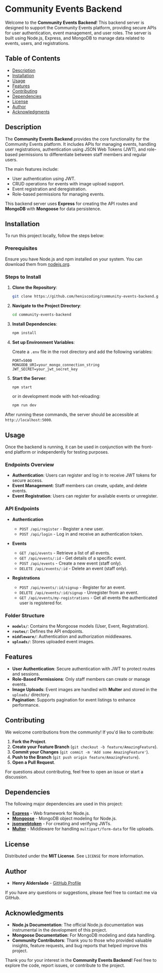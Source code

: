 # Community Events Backend

Welcome to the **Community Events Backend**! This backend server is designed to support the Community Events platform, providing secure APIs for user authentication, event management, and user roles. The server is built using Node.js, Express, and MongoDB to manage data related to events, users, and registrations.

## Table of Contents
- [Description](#description)
- [Installation](#installation)
- [Usage](#usage)
- [Features](#features)
- [Contributing](#contributing)
- [Dependencies](#dependencies)
- [License](#license)
- [Author](#author)
- [Acknowledgments](#acknowledgments)

## Description

The **Community Events Backend** provides the core functionality for the Community Events platform. It includes APIs for managing events, handling user registrations, authentication using JSON Web Tokens (JWT), and role-based permissions to differentiate between staff members and regular users.

The main features include:
- User authentication using JWT.
- CRUD operations for events with image upload support.
- Event registration and deregistration.
- Role-based permissions for managing events.

This backend server uses **Express** for creating the API routes and **MongoDB** with **Mongoose** for data persistence.

## Installation

To run this project locally, follow the steps below:

### Prerequisites

Ensure you have Node.js and npm installed on your system. You can download them from [nodejs.org](https://nodejs.org/).

### Steps to Install

1. **Clone the Repository**:

    ```bash
    git clone https://github.com/heniscoding/community-events-backend.git
    ```

2. **Navigate to the Project Directory**:

    ```bash
    cd community-events-backend
    ```

3. **Install Dependencies**:

    ```bash
    npm install
    ```

4. **Set up Environment Variables**:

    Create a `.env` file in the root directory and add the following variables:

    ```env
    PORT=5000
    MONGODB_URI=your_mongo_connection_string
    JWT_SECRET=your_jwt_secret_key
    ```

5. **Start the Server**:

    ```bash
    npm start
    ```

    or in development mode with hot-reloading:

    ```bash
    npm run dev
    ```

After running these commands, the server should be accessible at `http://localhost:5000`.

## Usage

Once the backend is running, it can be used in conjunction with the front-end platform or independently for testing purposes.

### Endpoints Overview
- **Authentication**: Users can register and log in to receive JWT tokens for secure access.
- **Event Management**: Staff members can create, update, and delete events.
- **Event Registration**: Users can register for available events or unregister.

### API Endpoints

- **Authentication**
  - `POST /api/register` - Register a new user.
  - `POST /api/login` - Log in and receive an authentication token.

- **Events**
  - `GET /api/events` - Retrieve a list of all events.
  - `GET /api/events/:id` - Get details of a specific event.
  - `POST /api/events` - Create a new event (staff only).
  - `DELETE /api/events/:id` - Delete an event (staff only).

- **Registrations**
  - `POST /api/events/:id/signup` - Register for an event.
  - `DELETE /api/events/:id/signup` - Unregister from an event.
  - `GET /api/events/my-registrations` - Get all events the authenticated user is registered for.

### Folder Structure
- **`models/`**: Contains the Mongoose models (User, Event, Registration).
- **`routes/`**: Defines the API endpoints.
- **`middleware/`**: Authentication and authorization middlewares.
- **`uploads/`**: Stores uploaded event images.

## Features

- **User Authentication**: Secure authentication with JWT to protect routes and sessions.
- **Role-Based Permissions**: Only staff members can create or manage events.
- **Image Uploads**: Event images are handled with **Multer** and stored in the `uploads/` directory.
- **Pagination**: Supports pagination for event listings to enhance performance.

## Contributing

We welcome contributions from the community! If you'd like to contribute:

1. **Fork the Project**.
2. **Create your Feature Branch** (`git checkout -b feature/AmazingFeature`).
3. **Commit your Changes** (`git commit -m 'Add some AmazingFeature'`).
4. **Push to the Branch** (`git push origin feature/AmazingFeature`).
5. **Open a Pull Request**.

For questions about contributing, feel free to open an issue or start a discussion.

## Dependencies

The following major dependencies are used in this project:

- **[Express](https://expressjs.com/)** - Web framework for Node.js.
- **[Mongoose](https://mongoosejs.com/)** - MongoDB object modeling for Node.js.
- **[jsonwebtoken](https://github.com/auth0/node-jsonwebtoken)** - For creating and verifying JWTs.
- **[Multer](https://github.com/expressjs/multer)** - Middleware for handling `multipart/form-data` for file uploads.

## License

Distributed under the **MIT License**. See `LICENSE` for more information.

## Author

- **Henry Alderslade** - [GitHub Profile](https://github.com/heniscoding)

If you have any questions or suggestions, please feel free to contact me via GitHub.

## Acknowledgments

- **Node.js Documentation**: The official Node.js documentation was instrumental in the development of this project.
- **Mongoose Documentation**: For MongoDB modeling and data handling.
- **Community Contributors**: Thank you to those who provided valuable insights, feature requests, and bug reports that helped improve this project.

Thank you for your interest in the **Community Events Backend**! Feel free to explore the code, report issues, or contribute to the project.
